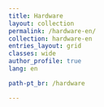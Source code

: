 ```yaml
---
title: Hardware
layout: collection
permalink: /hardware-en/
collection: hardware-en
entries_layout: grid
classes: wide
author_profile: true
lang: en

path-pt_br: /hardware

---
```

